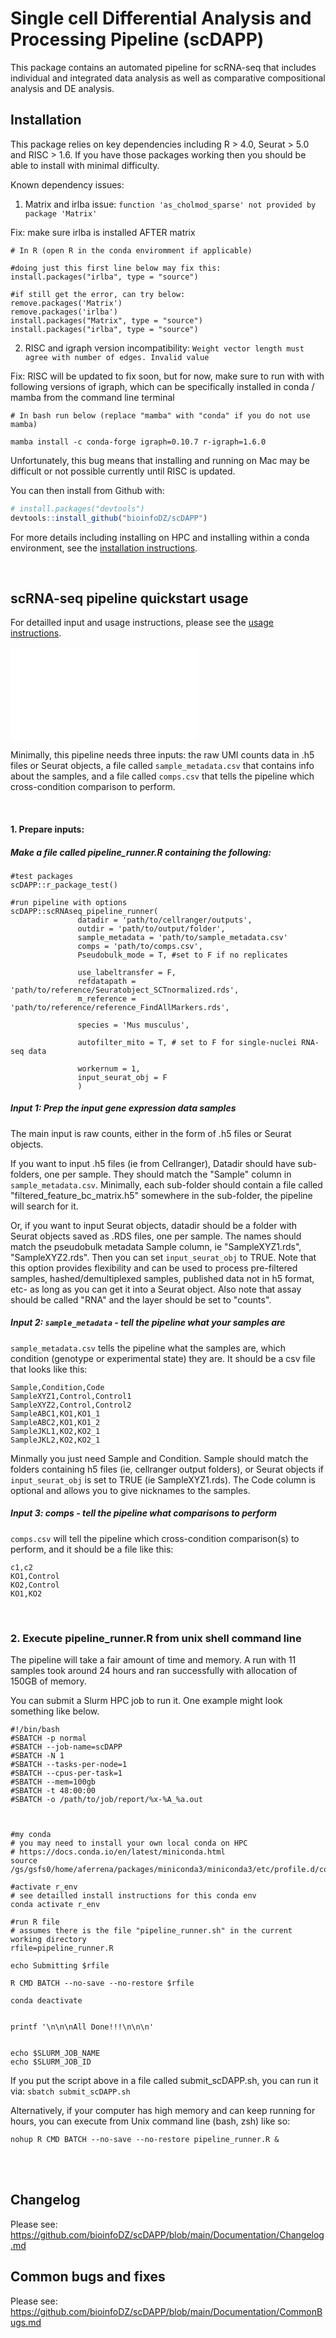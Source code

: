 # Single cell Differential Analysis and Processing Pipeline (scDAPP)

This package contains an automated pipeline for scRNA-seq that includes individual and integrated data analysis as well as comparative compositional analysis and DE analysis.


## Installation

This package relies on key dependencies including R > 4.0, Seurat > 5.0 and RISC > 1.6. If you have those packages working then you should be able to install with minimal difficulty.


Known dependency issues:
1. Matrix and irlba issue: `function 'as_cholmod_sparse' not provided by package 'Matrix'`

Fix: make sure irlba is installed AFTER matrix
```
# In R (open R in the conda enviromment if applicable)

#doing just this first line below may fix this:
install.packages("irlba", type = "source")

#if still get the error, can try below:
remove.packages('Matrix')
remove.packages('irlba')
install.packages("Matrix", type = "source")
install.packages("irlba", type = "source")
```

2. RISC and igraph version incompatibility: `Weight vector length must agree with number of edges. Invalid value`

Fix: RISC will be updated to fix soon, but for now, make sure to run with with following versions of igraph, which can be specifically installed in conda / mamba from the command line terminal

```
# In bash run below (replace "mamba" with "conda" if you do not use mamba)

mamba install -c conda-forge igraph=0.10.7 r-igraph=1.6.0
```

Unfortunately, this bug means that installing and running on Mac may be difficult or not possible currently until RISC is updated.



You can then install from Github with:

``` r
# install.packages("devtools")
devtools::install_github("bioinfoDZ/scDAPP")
```

For more details including installing on HPC and installing within a conda environment, see the [installation instructions](https://github.com/bioinfoDZ/scDAPP/blob/main/Documentation/Installation.md).


<br />


## scRNA-seq pipeline quickstart usage

For detailled input and usage instructions, please see the [usage instructions](https://github.com/bioinfoDZ/scDAPP/blob/main/Documentation/Usage.md).



![](images/scDAPP_F1_overview.pdf)


Minimally, this pipeline needs three inputs: the raw UMI counts data in .h5 files or Seurat objects, a file called `sample_metadata.csv` that contains info about the samples, and a file called `comps.csv` that tells the pipeline which cross-condition comparison to perform.


<br />

#### 1. Prepare inputs:


##### Make a file called pipeline_runner.R containing the following:

```
#test packages
scDAPP::r_package_test()

#run pipeline with options
scDAPP::scRNAseq_pipeline_runner(
               datadir = 'path/to/cellranger/outputs',
               outdir = 'path/to/output/folder',
               sample_metadata = 'path/to/sample_metadata.csv'
               comps = 'path/to/comps.csv',
               Pseudobulk_mode = T, #set to F if no replicates

               use_labeltransfer = F,
               refdatapath = 'path/to/reference/Seuratobject_SCTnormalized.rds',
               m_reference = 'path/to/reference/reference_FindAllMarkers.rds',

               species = 'Mus musculus',

               autofilter_mito = T, # set to F for single-nuclei RNA-seq data

               workernum = 1,
               input_seurat_obj = F
               )

```


##### Input 1: Prep the input gene expression data samples
The main input is raw counts, either in the form of .h5 files or Seurat objects.

If you want to input .h5 files (ie from Cellranger), Datadir should have sub-folders, one per sample. They should match the "Sample" column in `sample_metadata.csv`. Minimally, each sub-folder should contain a file called "filtered_feature_bc_matrix.h5" somewhere in the sub-folder, the pipeline will search for it.

Or, if you want to input Seurat objects, datadir should be a folder with Seurat objects saved as .RDS files, one per sample. The names should match the pseudobulk metadata Sample column, ie "SampleXYZ1.rds", "SampleXYZ2.rds". Then you can set `input_seurat_obj` to TRUE. Note that this option provides flexibility and can be used to process pre-filtered samples, hashed/demultiplexed samples, published data not in h5 format, etc- as long as you can get it into a Seurat object. Also note that assay should be called "RNA" and the layer should be set to "counts".

##### Input 2: `sample_metadata` - tell the pipeline what your samples are

`sample_metadata.csv` tells the pipeline what the samples are, which condition (genotype or experimental state) they are. It should be a csv file that looks like this:

```
Sample,Condition,Code
SampleXYZ1,Control,Control1
SampleXYZ2,Control,Control2
SampleABC1,KO1,KO1_1
SampleABC2,KO1,KO1_2
SampleJKL1,KO2,KO2_1
SampleJKL2,KO2,KO2_1
```
Minmally you just need Sample and Condition. Sample should match the folders containing h5 files (ie, cellranger output folders), or Seurat objects if `input_seurat_obj` is set to TRUE (ie SampleXYZ1.rds). The Code column is optional and allows you to give nicknames to the samples.

##### Input 3: comps - tell the pipeline what comparisons to perform

`comps.csv` will tell the pipeline which cross-condition comparison(s) to perform, and it should be a file like this:

```
c1,c2
KO1,Control
KO2,Control
KO1,KO2
```

<br />

### 2. Execute pipeline_runner.R from unix shell command line

The pipeline will take a fair amount of time and memory. A run with 11 samples took around 24 hours and ran successfully with allocation of 150GB of memory.


You can submit a Slurm HPC job to run it. One example might look something like below.

```
#!/bin/bash
#SBATCH -p normal
#SBATCH --job-name=scDAPP
#SBATCH -N 1
#SBATCH --tasks-per-node=1
#SBATCH --cpus-per-task=1
#SBATCH --mem=100gb
#SBATCH -t 48:00:00
#SBATCH -o /path/to/job/report/%x-%A_%a.out



#my conda
# you may need to install your own local conda on HPC
# https://docs.conda.io/en/latest/miniconda.html
source /gs/gsfs0/home/aferrena/packages/miniconda3/miniconda3/etc/profile.d/conda.sh

#activate r_env
# see detailled install instructions for this conda env
conda activate r_env

#run R file 
# assumes there is the file "pipeline_runner.sh" in the current working directory
rfile=pipeline_runner.R

echo Submitting $rfile

R CMD BATCH --no-save --no-restore $rfile

conda deactivate


printf '\n\n\nAll Done!!!\n\n\n'


echo $SLURM_JOB_NAME
echo $SLURM_JOB_ID
```

If you put the script above in a file called submit_scDAPP.sh, you can run it via: `sbatch submit_scDAPP.sh`


Alternatively, if your computer has high memory and can keep running for hours, you can execute from Unix command line (bash, zsh) like so:

```
nohup R CMD BATCH --no-save --no-restore pipeline_runner.R &
```

<br />
<br />

## Changelog

Please see:
https://github.com/bioinfoDZ/scDAPP/blob/main/Documentation/Changelog.md


## Common bugs and fixes

Please see:
https://github.com/bioinfoDZ/scDAPP/blob/main/Documentation/CommonBugs.md

